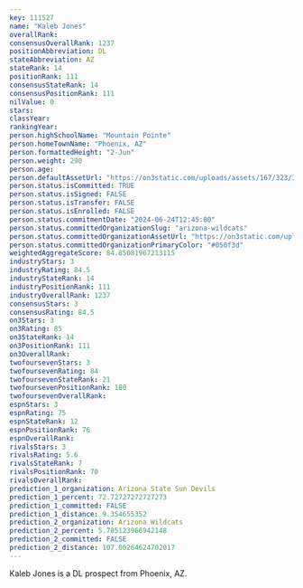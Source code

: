 ```yaml
---
key: 111527
name: "Kaleb Jones"
overallRank: 
consensusOverallRank: 1237
positionAbbreviation: DL
stateAbbreviation: AZ
stateRank: 14
positionRank: 111
consensusStateRank: 14
consensusPositionRank: 111
nilValue: 0
stars: 
classYear: 
rankingYear: 
person.highSchoolName: "Mountain Pointe"
person.homeTownName: "Phoenix, AZ"
person.formattedHeight: "2-Jun"
person.weight: 290
person.age: 
person.defaultAssetUrl: "https://on3static.com/uploads/assets/167/323/323167.png"
person.status.isCommitted: TRUE
person.status.isSigned: FALSE
person.status.isTransfer: FALSE
person.status.isEnrolled: FALSE
person.status.commitmentDate: "2024-06-24T12:45:00"
person.status.committedOrganizationSlug: "arizona-wildcats"
person.status.committedOrganizationAssetUrl: "https://on3static.com/uploads/assets/752/149/149752.svg"
person.status.committedOrganizationPrimaryColor: "#050f3d"
weightedAggregateScore: 84.85081967213115
industryStars: 3
industryRating: 84.5
industryStateRank: 14
industryPositionRank: 111
industryOverallRank: 1237
consensusStars: 3
consensusRating: 84.5
on3Stars: 3
on3Rating: 85
on3StateRank: 14
on3PositionRank: 111
on3OverallRank: 
twofoursevenStars: 3
twofoursevenRating: 84
twofoursevenStateRank: 21
twofoursevenPositionRank: 180
twofoursevenOverallRank: 
espnStars: 3
espnRating: 75
espnStateRank: 12
espnPositionRank: 76
espnOverallRank: 
rivalsStars: 3
rivalsRating: 5.6
rivalsStateRank: 7
rivalsPositionRank: 70
rivalsOverallRank: 
prediction_1_organization: Arizona State Sun Devils
prediction_1_percent: 72.72727272727273
prediction_1_committed: FALSE
prediction_1_distance: 9.354655352
prediction_2_organization: Arizona Wildcats
prediction_2_percent: 5.785123966942148
prediction_2_committed: FALSE
prediction_2_distance: 107.00264624702017
---
```

Kaleb Jones is a DL prospect from Phoenix, AZ.